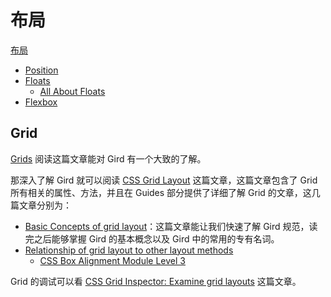 # 布局

[布局](https://developer.mozilla.org/en-US/docs/Learn/CSS/CSS_layout)

- [Position](https://developer.mozilla.org/en-US/docs/Learn/CSS/CSS_layout/Positioning)
- [Floats](https://developer.mozilla.org/en-US/docs/Learn/CSS/CSS_layout/Floats)
  - [All About Floats](https://css-tricks.com/all-about-floats/)
- [Flexbox](https://developer.mozilla.org/en-US/docs/Learn/CSS/CSS_layout/Flexbox)

## Grid

[Grids](https://developer.mozilla.org/en-US/docs/Learn/CSS/CSS_layout/Grids) 阅读这篇文章能对 Gird 有一个大致的了解。

那深入了解 Gird 就可以阅读 [CSS Grid Layout](https://developer.mozilla.org/en-US/docs/Web/CSS/CSS_Grid_Layout) 这篇文章，这篇文章包含了 Grid 所有相关的属性、方法，并且在 Guides 部分提供了详细了解 Grid 的文章，这几篇文章分别为：

- [Basic Concepts of grid layout](https://developer.mozilla.org/en-US/docs/Web/CSS/CSS_Grid_Layout/Basic_Concepts_of_Grid_Layout)：这篇文章能让我们快速了解 Gird 规范，读完之后能够掌握 Gird 的基本概念以及 Gird 中的常用的专有名词。
- [Relationship of grid layout to other layout methods](https://developer.mozilla.org/en-US/docs/Web/CSS/CSS_Grid_Layout/Relationship_of_Grid_Layout)
  - [CSS Box Alignment Module Level 3](https://drafts.csswg.org/css-align/)

Grid 的调试可以看 [CSS Grid Inspector: Examine grid layouts](https://developer.mozilla.org/en-US/docs/Tools/Page_Inspector/How_to/Examine_grid_layouts) 这篇文章。
